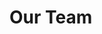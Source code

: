 <script setup>
import { VPTeamMembers } from 'vitepress/theme'

const members = [
  {
    avatar: 'https://www.github.com/HuakunShen.png',
    name: 'Huakun Shen',
    title: 'Creator',
    links: [
      { icon: 'github', link: 'https://github.com/HuakunShen' },
      { icon: 'twitter', link: 'https://twitter.com/huakunshen' }
    ]
  },
  {
    avatar: 'https://www.github.com/JackyKLai.png',
    name: 'Huakun Shen',
    title: 'Member',
    links: [
      { icon: 'github', link: 'https://github.com/JackyKLai' },
    ]
  }
]
</script>

# Our Team

<VPTeamMembers size="small" :members="members" />
